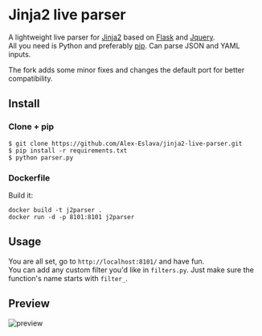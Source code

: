 # Jinja2 live parser

A lightweight live parser for [Jinja2](http://jinja.pocoo.org/docs/dev/) based on [Flask](http://flask.pocoo.org/) and [Jquery](http://jquery.com/).  
All you need is Python and preferably [pip](https://pypi.python.org/pypi/pip). Can parse JSON and YAML inputs.

The fork adds some minor fixes and changes the default port for better compatibility. 

## Install

### Clone + pip

    $ git clone https://github.com/Alex-Eslava/jinja2-live-parser.git
    $ pip install -r requirements.txt
    $ python parser.py

### Dockerfile

Build it:

    docker build -t j2parser .
    docker run -d -p 8101:8101 j2parser



## Usage

You are all set, go to `http://localhost:8101/` and have fun.  
You can add any custom filter you'd like in `filters.py`.  Just make sure the function's name starts with `filter_`.


## Preview

![preview](http://i.imgur.com/T65xjAf.png)
